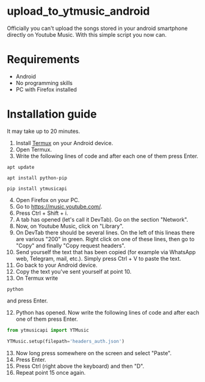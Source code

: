# upload_to_ytmusic_android
Officially you can't upload the songs stored in your android smartphone directly on Youtube Music.
With this simple script you now can.

# Requirements
- Android
- No programming skills
- PC with Firefox installed

# Installation guide
It may take up to 20 minutes.

1. Install [Termux](https://play.google.com/store/apps/details?id=com.termux&hl=it) on your Android device.
2. Open Termux.
3. Write the following lines of code and after each one of them press Enter.
```
apt update
```
```
apt install python-pip
```
```
pip install ytmusicapi
```
4. Open Firefox on your PC.
5. Go to https://music.youtube.com/.
6. Press Ctrl + Shift + i.
7. A tab has opened (let's call it DevTab). Go on the section "Network".
8. Now, on Youtube Music, click on "Library".
9. On DevTab there should be several lines. On the left of this lineas there are various "200" in green. Right click on one of these lines, then go to "Copy" and finally "Copy request headers".
10. Send yourself the text that has been copied (for example via WhatsApp web, Telegram, mail, etc.). Simply press Ctrl + V to paste the text.
11. Go back to your Android device.
12. Copy the text you've sent yourself at point 10.
13. On Termux write
```
python
```
and press Enter.

12. Python has opened. Now write the following lines of code and after each one of them press Enter.
```python
from ytmusicapi import YTMusic
```
```python
YTMusic.setup(filepath='headers_auth.json')
```
13. Now long press somewhere on the screen and select "Paste".
14. Press Enter.
15. Press Ctrl (right above the keyboard) and then "D".
16. Repeat point 15 once again.
